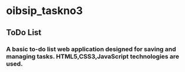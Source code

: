 # oibsip_taskno3
## ToDo List
### A basic to-do list web application designed for saving and managing tasks. HTML5,CSS3,JavaScript technologies are used.
